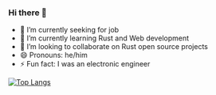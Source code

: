 ### Hi there 👋

- 🔭 I’m currently seeking for job
- 🌱 I’m currently learning Rust and Web development
- 👯 I’m looking to collaborate on Rust open source projects
- 😄 Pronouns: he/him
- ⚡ Fun fact: I was an electronic engineer

[![Top Langs](https://github-readme-stats.vercel.app/api/top-langs/?username=anuraghazra)](https://github.com/anuraghazra/github-readme-stats)
